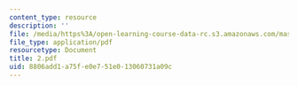 ```yaml
---
content_type: resource
description: ''
file: /media/https%3A/open-learning-course-data-rc.s3.amazonaws.com/mas-666-developmental-entrepreneurship-fall-2003/8806add1a75fe0e751e013060731a09c_2.pdf
file_type: application/pdf
resourcetype: Document
title: 2.pdf
uid: 8806add1-a75f-e0e7-51e0-13060731a09c
---
```


